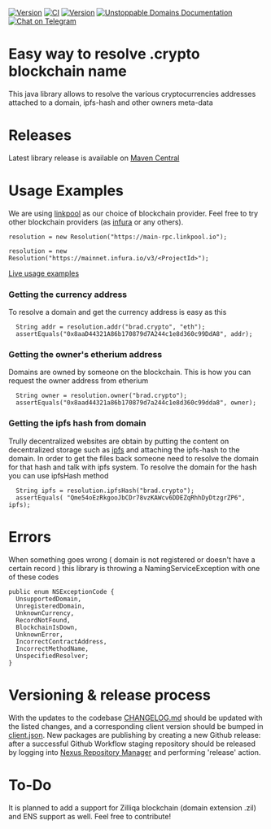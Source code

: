[![Version](https://img.shields.io/maven-central/v/com.unstoppabledomains/resolution)](https://search.maven.org/artifact/com.unstoppabledomains/resolution)
[![CI](https://github.com/unstoppabledomains/resolution-java/workflows/Build%20%26%20test/badge.svg?branch=master)](https://github.com/unstoppabledomains/resolution-java/actions)
[![Version](https://img.shields.io/github/license/unstoppabledomains/resolution-java)](LICENSE)
[![Unstoppable Domains Documentation](https://img.shields.io/badge/docs-unstoppabledomains.com-blue)](https://docs.unstoppabledomains.com/)
[![Chat on Telegram](https://img.shields.io/badge/Chat%20on-Telegram-brightgreen.svg)](https://t.me/unstoppabledev)

# Easy way to resolve .crypto blockchain name
This java library allows to resolve the various cryptocurrencies addresses attached to a domain, ipfs-hash and other owners meta-data

# Releases
Latest library release is available on [Maven Central](https://search.maven.org/artifact/com.unstoppabledomains/resolution) 

# Usage Examples
We are using [linkpool](https://www.linkpool.io/) as our choice of blockchain provider.
Feel free to try other blockchain providers (as [infura](https://infura.io/) or any others).
```
resolution = new Resolution("https://main-rpc.linkpool.io");

resolution = new Resolution("https://mainnet.infura.io/v3/<ProjectId>");
```

[Live usage examples](samples.md)

### Getting the currency address
To resolve a domain and get the currency address is easy as this
```
  String addr = resolution.addr("brad.crypto", "eth");
  assertEquals("0x8aaD44321A86b170879d7A244c1e8d360c99DdA8", addr);
```

### Getting the owner's etherium address
Domains are owned by someone on the blockchain. This is how you can request the owner address from etherium
```
  String owner = resolution.owner("brad.crypto");
  assertEquals("0x8aad44321a86b170879d7a244c1e8d360c99dda8", owner);
```

### Getting the ipfs hash from domain
Trully decentralized websites are obtain by putting the content on decentralized storage such as [ipfs](http://ipfs.io/) and attaching the ipfs-hash to the domain.
In order to get the files back someone need to resolve the domain for that hash and talk with ipfs system. To resolve the domain for the hash you can use ipfsHash method
```
  String ipfs = resolution.ipfsHash("brad.crypto");
  assertEquals( "Qme54oEzRkgooJbCDr78vzKAWcv6DDEZqRhhDyDtzgrZP6", ipfs);
```


# Errors
When something goes wrong ( domain is not registered or doesn't have a certain record ) this library is throwing a NamingServiceException with one of these codes
```
public enum NSExceptionCode {
  UnsupportedDomain,
  UnregisteredDomain,
  UnknownCurrency,
  RecordNotFound,
  BlockchainIsDown,
  UnknownError,
  IncorrectContractAddress,
  IncorrectMethodName,
  UnspecifiedResolver;
}
```

# Versioning & release process
With the updates to the codebase [CHANGELOG.md](CHANGELOG.md) should be updated with the listed changes, and 
a corresponding client version should be bumped in [client.json](src/main/resources/com/unstoppabledomains/client/client.json).
New packages are publishing by creating a new Github release: after a successful Github Workflow staging
 repository should be released by logging into [Nexus Repository Manager](https://oss.sonatype.org/) and performing
  'release' action.

# To-Do
It is planned to add a support for Zilliqa blockchain (domain extension .zil) and ENS support as well. Feel free to contribute!
